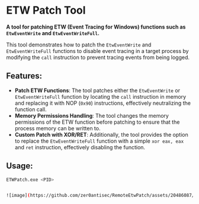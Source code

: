 # ETW Patch Tool

**A tool for patching ETW (Event Tracing for Windows) functions such as `EtwEventWrite` and `EtwEventWriteFull`.**

This tool demonstrates how to patch the `EtwEventWrite` and `EtwEventWriteFull` functions to disable event tracing in a target process by modifying the `call` instruction to prevent tracing events from being logged.

## Features:
- **Patch ETW Functions**: The tool patches either the `EtwEventWrite` or `EtwEventWriteFull` function by locating the `call` instruction in memory and replacing it with NOP (`0x90`) instructions, effectively neutralizing the function call.
- **Memory Permissions Handling**: The tool changes the memory permissions of the ETW function before patching to ensure that the process memory can be written to.
- **Custom Patch with XOR/RET**: Additionally, the tool provides the option to replace the `EtwEventWriteFull` function with a simple `xor eax, eax` and `ret` instruction, effectively disabling the function.

## Usage:
```bash
ETWPatch.exe <PID>


![image](https://github.com/zer0antisec/RemoteEtwPatch/assets/20486087/e362e236-becf-4588-9dc4-c1995e91857f)
